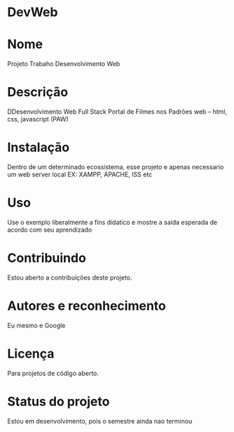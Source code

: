 # DevWeb
 
# Nome
Projeto Trabaho Desenvolvimento Web

# Descrição
DDesenvolvimento Web Full Stack
Portal de Filmes nos Padrões web – html, css, javascript (PAW)

# Instalação
Dentro de um determinado ecossistema, esse projeto e apenas necessario um web server local
EX: XAMPP, APACHE, ISS etc

# Uso
Use o exemplo liberalmente  a fins didatico e mostre a saída esperada de acordo com seu aprendizado 

# Contribuindo
Estou aberto a contribuições deste projeto.

# Autores e reconhecimento

Eu mesmo e Google


# Licença
Para projetos de código aberto.

# Status do projeto
Estou em desenvolvimento, pois o semestre ainda nao terminou
